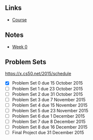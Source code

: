 ## Links
- [Course](https://courses.edx.org/courses/HarvardX/CS50x3/2015/courseware)

## Notes
- [Week 0](week-0.md)

## Problem Sets
https://x.cs50.net/2015/schedule

- [x] Problem Set 0	due 15 October 2015
- [ ] Problem Set 1	due 23 October 2015
- [ ] Problem Set 2	due 31 October 2015
- [ ] Problem Set 3	due 7 November 2015
- [ ] Problem Set 4	due 15 November 2015
- [ ] Problem Set 5	due 23 November 2015
- [ ] Problem Set 6	due 1 December 2015
- [ ] Problem Set 7	due 8 December 2015
- [ ] Problem Set 8	due 16 December 2015
- [ ] Final Project	due 31 December 2015
